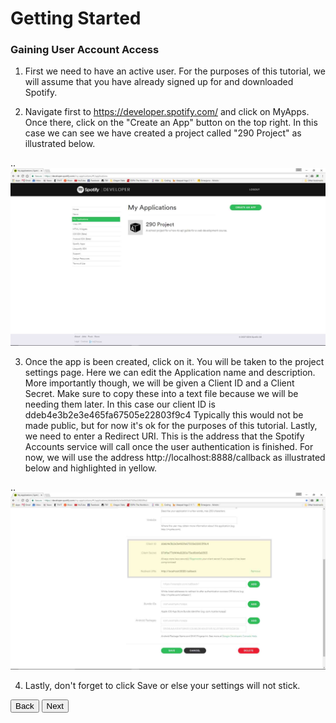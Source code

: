 # Getting Started
### Gaining User Account Access

1. First we need to have an active user. For the purposes of this tutorial, we will assume that you have already signed up for and downloaded Spotify.

2. Navigate first to https://developer.spotify.com/ and click on MyApps. Once there, click on the "Create an App" button on the top right. In this case we can see we have created a project called "290 Project" as illustrated below.

  ..![CreateApp](/images/Getapp.jpg)
  
3. Once the app is been created, click on it. You will be taken to the project settings page. Here we can edit the Application name and description. More importantly though, we will be given a Client ID and a Client Secret. Make sure to copy these into a text file because we will be needing them later.  In this case our client ID is ddeb4e3b2e3e465fa67505e22803f9c4  Typically this would not be made public, but for now it's ok for the purposes of this tutorial. Lastly, we need to enter a Redirect URI. This is the address that the Spotify Accounts service will call once the user authentication is finished.  For now, we will use the address http://localhost:8888/callback as illustrated below and highlighted in yellow.

  ..![CreateApp](/images/ClientID.jpg)
  
4. Lastly, don't forget to click Save or else your settings will not stick.

<button onclick="location.href = 'https://licktopia.github.io/';" id="myButton" class="float-left submit-button" >Back</button>
<button onclick="location.href = 'https://licktopia.github.io/page3';" id="myButton" class="float-right submit-button" >Next</button>


